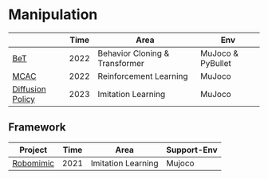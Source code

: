 # Manipulation

|                                                              | Time | Area                           | Env               |
| ------------------------------------------------------------ | ---- | ------------------------------ | ----------------- |
| [BeT](https://github.com/whaleRobot/Robot-Learning/blob/master/codes/manipulation/BeT.md) | 2022 | Behavior Cloning & Transformer | MuJoco & PyBullet |
| [MCAC](https://github.com/whaleRobot/Robot-Learning/blob/master/codes/manipulation/MCAC.md) | 2022 | Reinforcement Learning         | MuJoco            |
| [Diffusion Policy](https://github.com/whaleRobot/Robot-Learning/blob/master/codes/manipulation/Diffusion-Policy.md) | 2023 | Imitation Learning             | MuJoco            |



## Framework

| Project                                                      | Time | Area               | Support-Env |
| ------------------------------------------------------------ | ---- | ------------------ | ----------- |
| [Robomimic](https://github.com/whaleRobot/Robot-Learning/blob/master/codes/manipulation/Robomimic.md) | 2021 | Imitation Learning | Mujoco      |

